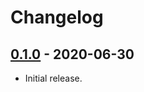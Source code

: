 # Changelog

## [0.1.0] - 2020-06-30
- Initial release.

[0.1.0]: https://github.com/bmwill/diffy/releases/tag/0.1.0
